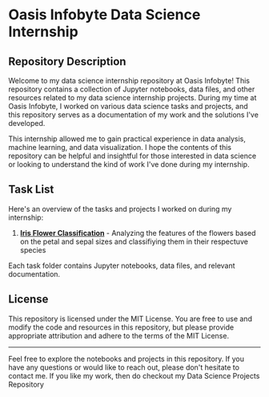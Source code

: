 # Oasis Infobyte Data Science Internship

## Repository Description

Welcome to my data science internship repository at Oasis Infobyte! This repository contains a collection of Jupyter notebooks, data files, and other resources related to my data science internship projects. During my time at Oasis Infobyte, I worked on various data science tasks and projects, and this repository serves as a documentation of my work and the solutions I've developed.

This internship allowed me to gain practical experience in data analysis, machine learning, and data visualization. I hope the contents of this repository can be helpful and insightful for those interested in data science or looking to understand the kind of work I've done during my internship.

## Task List

Here's an overview of the tasks and projects I worked on during my internship:

1. [**Iris Flower Classification**](https://github.com/SUKHMAN-SINGH-1612/OIBSIP/tree/main/Task%201%20-%20Iris%20Flower%20Classification) -  Analyzing the features of the flowers based on the petal and sepal sizes and classifiying them in their respectuve species

Each task folder contains Jupyter notebooks, data files, and relevant documentation.

## License

This repository is licensed under the MIT License. You are free to use and modify the code and resources in this repository, but please provide appropriate attribution and adhere to the terms of the MIT License.

---

Feel free to explore the notebooks and projects in this repository. If you have any questions or would like to reach out, please don't hesitate to contact me. If you like my work, then do checkout my Data Science Projects Repository
